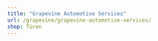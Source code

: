 ```yaml
---
title: "Grapevine Automotive Services"
url: /grapevine/grapevine-automotive-services/
shop: Türen
---
```

